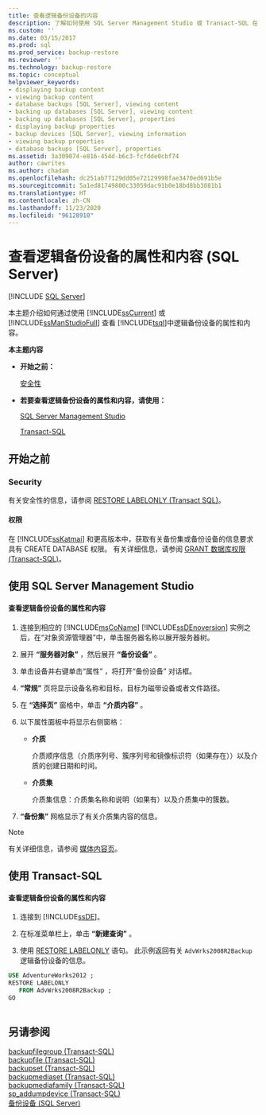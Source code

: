```yaml
---
title: 查看逻辑备份设备的内容
description: 了解如何使用 SQL Server Management Studio 或 Transact-SQL 在 SQL Server 中查看逻辑备份设备的属性和内容。
ms.custom: ''
ms.date: 03/15/2017
ms.prod: sql
ms.prod_service: backup-restore
ms.reviewer: ''
ms.technology: backup-restore
ms.topic: conceptual
helpviewer_keywords:
- displaying backup content
- viewing backup content
- database backups [SQL Server], viewing content
- backing up databases [SQL Server], viewing content
- backing up databases [SQL Server], properties
- displaying backup properties
- backup devices [SQL Server], viewing information
- viewing backup properties
- database backups [SQL Server], properties
ms.assetid: 3a309074-e816-454d-b6c3-fcfdde0cbf74
author: cawrites
ms.author: chadam
ms.openlocfilehash: dc251ab77129dd05e72129998fae3470ed691b5e
ms.sourcegitcommit: 5a1ed81749800c33059dac91b0e18bd8bb3081b1
ms.translationtype: HT
ms.contentlocale: zh-CN
ms.lasthandoff: 11/23/2020
ms.locfileid: "96128910"
---
```

# <a name="view-the-properties-and-contents-of-a-logical-backup-device-sql-server"></a>查看逻辑备份设备的属性和内容 (SQL Server)
 [!INCLUDE [SQL Server](../../includes/applies-to-version/sqlserver.md)]

  本主题介绍如何通过使用 [!INCLUDE[ssCurrent](../../includes/sscurrent-md.md)] 或 [!INCLUDE[ssManStudioFull](../../includes/ssmanstudiofull-md.md)] 查看 [!INCLUDE[tsql](../../includes/tsql-md.md)]中逻辑备份设备的属性和内容。  
  
 **本主题内容**  
  
-   **开始之前：**  
  
     [安全性](#Security)  
  
-   **若要查看逻辑备份设备的属性和内容，请使用：**  
  
     [SQL Server Management Studio](#SSMSProcedure)  
  
     [Transact-SQL](#TsqlProcedure)  
  
##  <a name="before-you-begin"></a><a name="BeforeYouBegin"></a> 开始之前  
  
###  <a name="security"></a><a name="Security"></a> Security  
 有关安全性的信息，请参阅 [RESTORE LABELONLY (Transact SQL)](../../t-sql/statements/restore-statements-labelonly-transact-sql.md)。  
  
####  <a name="permissions"></a><a name="Permissions"></a> 权限  
 在 [!INCLUDE[ssKatmai](../../includes/sskatmai-md.md)] 和更高版本中，获取有关备份集或备份设备的信息要求具有 CREATE DATABASE 权限。 有关详细信息，请参阅 [GRANT 数据库权限 (Transact-SQL)](../../t-sql/statements/grant-database-permissions-transact-sql.md)。  
  
##  <a name="using-sql-server-management-studio"></a><a name="SSMSProcedure"></a> 使用 SQL Server Management Studio  
  
#### <a name="to-view-the-properties-and-contents-of-a-logical-backup-device"></a>查看逻辑备份设备的属性和内容  
  
1.  连接到相应的 [!INCLUDE[msCoName](../../includes/msconame-md.md)] [!INCLUDE[ssDEnoversion](../../includes/ssdenoversion-md.md)] 实例之后，在“对象资源管理器”中，单击服务器名称以展开服务器树。  
  
2.  展开 **“服务器对象”** ，然后展开 **“备份设备”** 。  
  
3.  单击设备并右键单击“属性”  ，将打开“备份设备”  对话框。  
  
4.  **“常规”** 页将显示设备名称和目标，目标为磁带设备或者文件路径。  
  
5.  在 **“选择页”** 窗格中，单击 **“介质内容”** 。  
  
6.  以下属性面板中将显示右侧窗格：  
  
    -   **介质**  
  
         介质顺序信息（介质序列号、簇序列号和镜像标识符（如果存在））以及介质的创建日期和时间。  
  
    -   **介质集**  
  
         介质集信息：介质集名称和说明（如果有）以及介质集中的簇数。  
  
7.  **“备份集”** 网格显示了有关介质集内容的信息。  
  
> [!NOTE]  
>  有关详细信息，请参阅 [媒体内容页](../../relational-databases/backup-restore/backup-device-media-contents-page.md)。  
  
##  <a name="using-transact-sql"></a><a name="TsqlProcedure"></a> 使用 Transact-SQL  
  
#### <a name="to-view-the-properties-and-contents-of-a-logical-backup-device"></a>查看逻辑备份设备的属性和内容  
  
1.  连接到 [!INCLUDE[ssDE](../../includes/ssde-md.md)]。  
  
2.  在标准菜单栏上，单击 **“新建查询”** 。  
  
3.  使用 [RESTORE LABELONLY](../../t-sql/statements/restore-statements-labelonly-transact-sql.md) 语句。 此示例返回有关 `AdvWrks2008R2Backup` 逻辑备份设备的信息。  
  
```sql  
USE AdventureWorks2012 ;  
RESTORE LABELONLY  
   FROM AdvWrks2008R2Backup ;  
GO  
  
```  
  
## <a name="see-also"></a>另请参阅  
 [backupfilegroup (Transact-SQL)](../../relational-databases/system-tables/backupfilegroup-transact-sql.md)   
 [backupfile (Transact-SQL)](../../relational-databases/system-tables/backupfile-transact-sql.md)   
 [backupset (Transact-SQL)](../../relational-databases/system-tables/backupset-transact-sql.md)   
 [backupmediaset (Transact-SQL)](../../relational-databases/system-tables/backupmediaset-transact-sql.md)   
 [backupmediafamily (Transact-SQL)](../../relational-databases/system-tables/backupmediafamily-transact-sql.md)   
 [sp_addumpdevice (Transact-SQL)](../../relational-databases/system-stored-procedures/sp-addumpdevice-transact-sql.md)   
 [备份设备 (SQL Server)](../../relational-databases/backup-restore/backup-devices-sql-server.md)  
  
  
